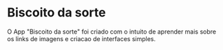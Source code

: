 # Biscoito da sorte

O App "Biscoito da sorte" foi criado com o intuito de aprender mais sobre os links de imagens e criacao de interfaces simples.
